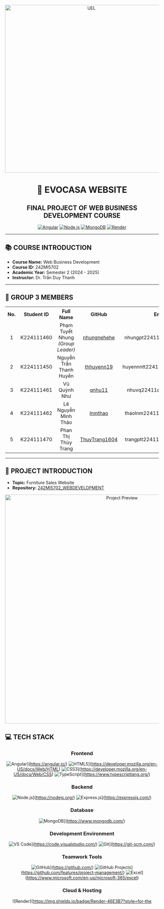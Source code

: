 <p align="center">
  <a href="https://www.uel.edu.vn/" title="University of Economics and Law - VNU HCMC">
    <img src="https://i.imgur.com/jTdznYS.jpeg" alt="UEL" width="550">
  </a>
</p>
<div align="center">

# 🏡 EVOCASA WEBSITE

## FINAL PROJECT OF WEB BUSINESS DEVELOPMENT COURSE

[![Angular](https://img.shields.io/badge/Angular-19-DD0031?style=for-the-badge&logo=angular&logoColor=white&logoWidth=30)](https://angular.io/)
[![Node.js](https://img.shields.io/badge/Node.js-43853D?style=for-the-badge&logo=node.js&logoColor=white&logoWidth=30)](https://nodejs.org/)
[![MongoDB](https://img.shields.io/badge/MongoDB-4EA94B?style=for-the-badge&logo=mongodb&logoColor=white&logoWidth=30)](https://www.mongodb.com/)
[![Render](https://img.shields.io/badge/Render-46E3B7?style=for-the-badge&logo=render&logoColor=white&logoWidth=30)](https://render.com/)

</div>

---

## 📚 COURSE INTRODUCTION

- **Course Name:** Web Business Development
- **Course ID:** 242MI5702
- **Academic Year:** Semester 2 (2024 - 2025)
- **Instructor:** Dr. Trần Duy Thanh

---

## 👥 GROUP 3 MEMBERS

<table>
  <tr>
    <th align="center">No.</th>
    <th align="center">Student ID</th>
    <th align="center">Full Name</th>
    <th align="center">GitHub</th>
    <th align="center">Email</th>
  </tr>
  <tr>
    <td align="center">1</td>
    <td align="center">K224111460</td>
    <td align="center">Phạm Tuyết Nhung<br/><i>(Group Leader)</i></td>
    <td align="center"><a href="https://github.com/nhungnehehe">nhungnehehe</a></td>
    <td align="center">nhungpt22411c@st.uel.edu.vn</td>
  </tr>
  <tr>
    <td align="center">2</td>
    <td align="center">K224111450</td>
    <td align="center">Nguyễn Trần Thanh Huyền</td>
    <td align="center"><a href="https://github.com/thhuyenn19">thhuyenn19</a></td>
    <td align="center">huyennntt22411c@st.uel.edu.vn</td>
  </tr>
  <tr>
    <td align="center">3</td>
    <td align="center">K224111461</td>
    <td align="center">Vũ Quỳnh Như</td>
    <td align="center"><a href="https://github.com/qnhu11">qnhu11</a></td>
    <td align="center">nhuvq22411c@st.uel.edu.vn</td>
  </tr>
  <tr>
    <td align="center">4</td>
    <td align="center">K224111462</td>
    <td align="center">Lê Nguyễn Minh Thảo</td>
    <td align="center"><a href="https://github.com/lnmthao">lnmthao</a></td>
    <td align="center">thaolnm22411c@st.uel.edu.vn</td>
  </tr>
  <tr>
    <td align="center">5</td>
    <td align="center">K224111470</td>
    <td align="center">Phan Thị Thùy Trang</td>
    <td align="center"><a href="https://github.com/ThuyTrang1604">ThuyTrang1604</a></td>
    <td align="center">trangptt22411c@st.uel.edu.vn</td>
  </tr>
</table>

---

## 🚀 PROJECT INTRODUCTION

- **Topic:** Furniture Sales Website
- **Repository:** [242MI5702_WEBDEVELOPMENT](https://github.com/thhuyenn19/242MI5702_WEBDEVELOPMENT)

<p align="center">
  <img src="https://i.imgur.com/placeholder.png" alt="Project Preview" width="750">
</p>

## 💻 TECH STACK

<div align="center">

### Frontend
![Angular](https://img.shields.io/badge/Angular-19-DD0031?style=for-the-badge&logo=angular&logoColor=white&logoWidth=25)](https://angular.io/)
![HTML5](https://img.shields.io/badge/HTML5-E34F26?style=for-the-badge&logo=html5&logoColor=white&logoWidth=25)](https://developer.mozilla.org/en-US/docs/Web/HTML)
![CSS3](https://img.shields.io/badge/CSS3-1572B6?style=for-the-badge&logo=css3&logoColor=white&logoWidth=25)](https://developer.mozilla.org/en-US/docs/Web/CSS)
![TypeScript](https://img.shields.io/badge/TypeScript-007ACC?style=for-the-badge&logo=typescript&logoColor=white&logoWidth=25)](https://www.typescriptlang.org/)

### Backend
![Node.js](https://img.shields.io/badge/Node.js-43853D?style=for-the-badge&logo=node.js&logoColor=white&logoWidth=25)](https://nodejs.org/)
![Express.js](https://img.shields.io/badge/Express.js-000000?style=for-the-badge&logo=express&logoColor=white&logoWidth=25)](https://expressjs.com/)

### Database
![MongoDB](https://img.shields.io/badge/MongoDB-4EA94B?style=for-the-badge&logo=mongodb&logoColor=white&logoWidth=25)](https://www.mongodb.com/)


### Development Environment
![VS Code](https://img.shields.io/badge/VS_Code-007ACC?style=for-the-badge&logo=visual-studio-code&logoColor=white&logoWidth=25)](https://code.visualstudio.com/)
![Git](https://img.shields.io/badge/Git-F05032?style=for-the-badge&logo=git&logoColor=white&logoWidth=25)](https://git-scm.com/)

### Teamwork Tools
![GitHub](https://img.shields.io/badge/GitHub-181717?style=for-the-badge&logo=github&logoColor=white&logoWidth=25)](https://github.com/)
![GitHub Projects](https://img.shields.io/badge/GitHub_Projects-181717?style=for-the-badge&logo=github&logoColor=white&logoWidth=25)](https://github.com/features/project-management/)
![Excel](https://img.shields.io/badge/Excel-217346?style=for-the-badge&logo=microsoft-excel&logoColor=white&logoWidth=25)](https://www.microsoft.com/en-us/microsoft-365/excel)

### Cloud & Hosting
![Render](https://img.shields.io/badge/Render-46E3B7?style=for-the
